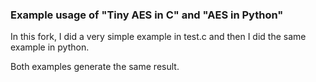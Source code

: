 ### Example usage of "Tiny AES in C" and "AES in Python"

In this fork, I did a very simple example in test.c and then I did the same example in python. 

Both examples generate the same result. 

